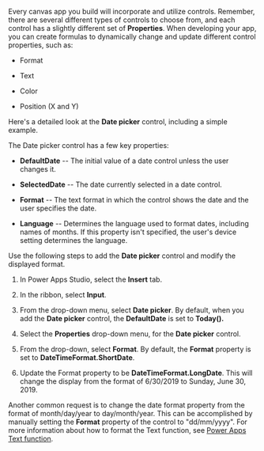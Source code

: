 Every canvas app you build will incorporate and utilize controls.
Remember, there are several different types of controls to choose from,
and each control has a slightly different set of **Properties**. When
developing your app, you can create formulas to dynamically change and
update different control properties, such as:

-   Format

-   Text

-   Color

-   Position (X and Y)

Here's a detailed look at the **Date picker** control, 
including a simple example.

The Date picker control has a few key properties:

-   **DefaultDate** -- The initial value of a date control unless the
    user changes it.

-   **SelectedDate** -- The date currently selected in a date control.

-   **Format** -- The text format in which the control shows the date
    and the user specifies the date.

-   **Language** -- Determines the language used to format dates,
    including names of months. If this property isn't specified, the
    user's device setting determines the language.

Use the following steps to add the **Date picker** control and modify
the displayed format.

1.  In Power Apps Studio, select the **Insert** tab.

2.  In the ribbon, select **Input**.

3.  From the drop-down menu, select **Date picker**. By default, when
    you add the **Date picker** control, the **DefaultDate** is set to
    **Today().**

4.  Select the **Properties** drop-down menu, for the **Date picker** control.

5.  From the drop-down, select **Format**. By default, the **Format**
    property is set to **DateTimeFormat.ShortDate**.

6.  Update the Format property to be **DateTimeFormat.LongDate**. This
    will change the display from the format of 6/30/2019 to Sunday, June
    30, 2019.

Another common request is to change the date format property from the
format of month/day/year to day/month/year. This can be accomplished by
manually setting the **Format** property of the control to "dd/mm/yyyy". 
For more information about how to format the Text function, see 
[Power Apps Text function](https://docs.microsoft.com/powerapps/maker/canvas-apps/functions/function-text).
